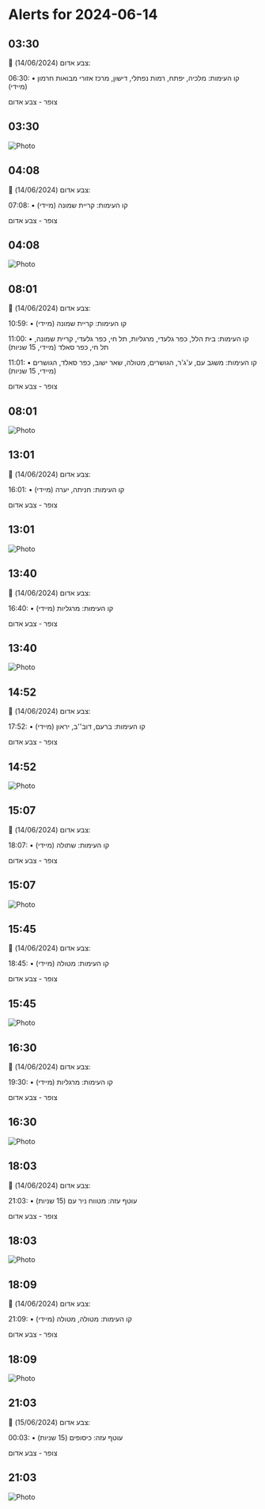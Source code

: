 # Alerts for 2024-06-14

## 03:30

🔴 צבע אדום (14/06/2024):

06:30:
• קו העימות: מלכיה, יפתח, רמות נפתלי, דישון, מרכז אזורי מבואות חרמון (מיידי)

צופר - צבע אדום

## 03:30

![Photo](images/22283.jpg)

## 04:08

🔴 צבע אדום (14/06/2024):

07:08:
• קו העימות: קריית שמונה (מיידי)

צופר - צבע אדום

## 04:08

![Photo](images/22285.jpg)

## 08:01

🔴 צבע אדום (14/06/2024):

10:59:
• קו העימות: קריית שמונה (מיידי)

11:00:
• קו העימות: בית הלל, כפר גלעדי, מרגליות, תל חי, כפר גלעדי, קריית שמונה, תל חי, כפר סאלד (מיידי, 15 שניות)

11:01:
• קו העימות: משגב עם, ע'ג'ר, הגושרים, מטולה, שאר ישוב, כפר סאלד, הגושרים (מיידי, 15 שניות)

צופר - צבע אדום

## 08:01

![Photo](images/22305.jpg)

## 13:01

🔴 צבע אדום (14/06/2024):

16:01:
• קו העימות: חניתה, יערה (מיידי)

צופר - צבע אדום

## 13:01

![Photo](images/22309.jpg)

## 13:40

🔴 צבע אדום (14/06/2024):

16:40:
• קו העימות: מרגליות (מיידי)

צופר - צבע אדום

## 13:40

![Photo](images/22311.jpg)

## 14:52

🔴 צבע אדום (14/06/2024):

17:52:
• קו העימות: ברעם, דוב''ב, יראון (מיידי)

צופר - צבע אדום

## 14:52

![Photo](images/22313.jpg)

## 15:07

🔴 צבע אדום (14/06/2024):

18:07:
• קו העימות: שתולה (מיידי)

צופר - צבע אדום

## 15:07

![Photo](images/22315.jpg)

## 15:45

🔴 צבע אדום (14/06/2024):

18:45:
• קו העימות: מטולה (מיידי)

צופר - צבע אדום

## 15:45

![Photo](images/22317.jpg)

## 16:30

🔴 צבע אדום (14/06/2024):

19:30:
• קו העימות: מרגליות (מיידי)

צופר - צבע אדום

## 16:30

![Photo](images/22319.jpg)

## 18:03

🔴 צבע אדום (14/06/2024):

21:03:
• עוטף עזה: מטווח ניר עם (15 שניות)

צופר - צבע אדום

## 18:03

![Photo](images/22321.jpg)

## 18:09

🔴 צבע אדום (14/06/2024):

21:09:
• קו העימות: מטולה, מטולה (מיידי)

צופר - צבע אדום

## 18:09

![Photo](images/22325.jpg)

## 21:03

🔴 צבע אדום (15/06/2024):

00:03:
• עוטף עזה: כיסופים (15 שניות)

צופר - צבע אדום

## 21:03

![Photo](images/22327.jpg)


